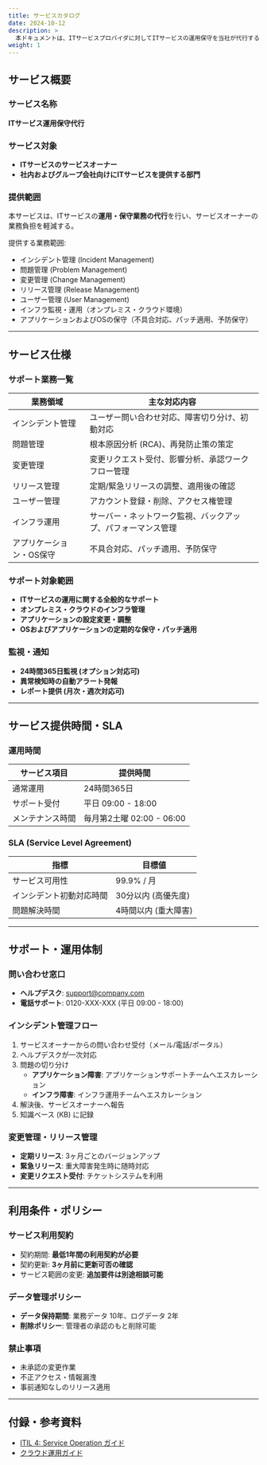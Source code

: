 ```yaml
---
title: サービスカタログ
date: 2024-10-12
description: >
  本ドキュメントは、ITサービスプロバイダに対してITサービスの運用保守を当社が代行するマネージドサービスの内容を説明します。
weight: 1
---
```


## サービス概要

### サービス名称
**ITサービス運用保守代行**

### サービス対象
- **ITサービスのサービスオーナー**
- **社内およびグループ会社向けにITサービスを提供する部門**

### 提供範囲
本サービスは、ITサービスの**運用・保守業務の代行**を行い、サービスオーナーの業務負担を軽減する。

提供する業務範囲:
- インシデント管理 (Incident Management)
- 問題管理 (Problem Management)
- 変更管理 (Change Management)
- リリース管理 (Release Management)
- ユーザー管理 (User Management)
- インフラ監視・運用（オンプレミス・クラウド環境）
- アプリケーションおよびOSの保守（不具合対応、パッチ適用、予防保守）

---

## サービス仕様

### サポート業務一覧
| 業務領域 | 主な対応内容 |
|------------|--------------------------------------|
| インシデント管理 | ユーザー問い合わせ対応、障害切り分け、初動対応 |
| 問題管理 | 根本原因分析 (RCA)、再発防止策の策定 |
| 変更管理 | 変更リクエスト受付、影響分析、承認ワークフロー管理 |
| リリース管理 | 定期/緊急リリースの調整、適用後の確認 |
| ユーザー管理 | アカウント登録・削除、アクセス権管理 |
| インフラ運用 | サーバー・ネットワーク監視、バックアップ、パフォーマンス管理 |
| アプリケーション・OS保守 | 不具合対応、パッチ適用、予防保守 |

### サポート対象範囲
- **ITサービスの運用に関する全般的なサポート**
- **オンプレミス・クラウドのインフラ管理**
- **アプリケーションの設定変更・調整**
- **OSおよびアプリケーションの定期的な保守・パッチ適用**

### 監視・通知
- **24時間365日監視 (オプション対応可)**
- **異常検知時の自動アラート発報**
- **レポート提供 (月次・週次対応可)**

---

## サービス提供時間・SLA

### 運用時間
| サービス項目 | 提供時間 |
|-------------|----------------------|
| 通常運用 | 24時間365日 |
| サポート受付 | 平日 09:00 - 18:00 |
| メンテナンス時間 | 毎月第2土曜 02:00 - 06:00 |

### SLA (Service Level Agreement)
| 指標 | 目標値 |
|------|----------------|
| サービス可用性 | 99.9% / 月 |
| インシデント初動対応時間 | 30分以内 (高優先度) |
| 問題解決時間 | 4時間以内 (重大障害) |

---

## サポート・運用体制

### 問い合わせ窓口
- **ヘルプデスク**: support@company.com
- **電話サポート**: 0120-XXX-XXX (平日 09:00 - 18:00)

### インシデント管理フロー
1. サービスオーナーからの問い合わせ受付（メール/電話/ポータル）
2. ヘルプデスクが一次対応
3. 問題の切り分け
   - **アプリケーション障害**: アプリケーションサポートチームへエスカレーション
   - **インフラ障害**: インフラ運用チームへエスカレーション
4. 解決後、サービスオーナーへ報告
5. 知識ベース (KB) に記録

### 変更管理・リリース管理
- **定期リリース**: 3ヶ月ごとのバージョンアップ
- **緊急リリース**: 重大障害発生時に随時対応
- **変更リクエスト受付**: チケットシステムを利用

---

## 利用条件・ポリシー

### サービス利用契約
- 契約期間: **最低1年間の利用契約が必要**
- 契約更新: **3ヶ月前に更新可否の確認**
- サービス範囲の変更: **追加要件は別途相談可能**

### データ管理ポリシー
- **データ保持期間**: 業務データ 10年、ログデータ 2年
- **削除ポリシー**: 管理者の承認のもと削除可能

### 禁止事項
- 未承認の変更作業
- 不正アクセス・情報漏洩
- 事前通知なしのリリース適用

---

## 付録・参考資料

- [ITIL 4: Service Operation ガイド](https://www.axelos.com/)
- [クラウド運用ガイド](https://learn.microsoft.com/en-us/azure/cloud-adoption-framework/)